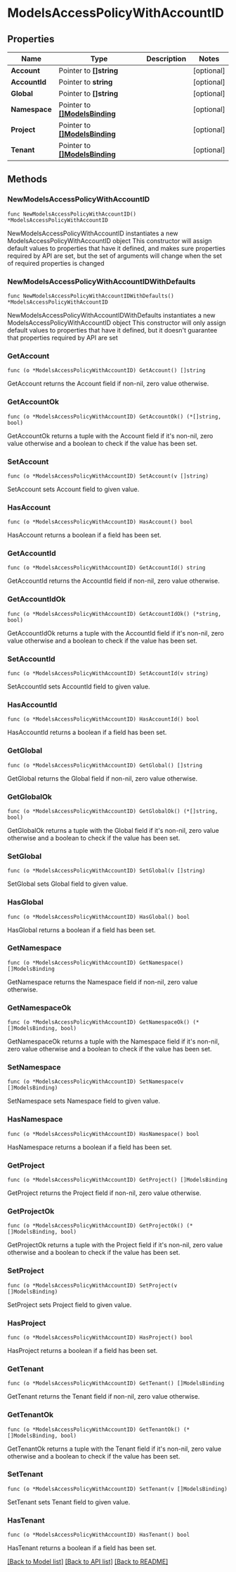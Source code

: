 # ModelsAccessPolicyWithAccountID

## Properties

Name | Type | Description | Notes
------------ | ------------- | ------------- | -------------
**Account** | Pointer to **[]string** |  | [optional] 
**AccountId** | Pointer to **string** |  | [optional] 
**Global** | Pointer to **[]string** |  | [optional] 
**Namespace** | Pointer to [**[]ModelsBinding**](ModelsBinding.md) |  | [optional] 
**Project** | Pointer to [**[]ModelsBinding**](ModelsBinding.md) |  | [optional] 
**Tenant** | Pointer to [**[]ModelsBinding**](ModelsBinding.md) |  | [optional] 

## Methods

### NewModelsAccessPolicyWithAccountID

`func NewModelsAccessPolicyWithAccountID() *ModelsAccessPolicyWithAccountID`

NewModelsAccessPolicyWithAccountID instantiates a new ModelsAccessPolicyWithAccountID object
This constructor will assign default values to properties that have it defined,
and makes sure properties required by API are set, but the set of arguments
will change when the set of required properties is changed

### NewModelsAccessPolicyWithAccountIDWithDefaults

`func NewModelsAccessPolicyWithAccountIDWithDefaults() *ModelsAccessPolicyWithAccountID`

NewModelsAccessPolicyWithAccountIDWithDefaults instantiates a new ModelsAccessPolicyWithAccountID object
This constructor will only assign default values to properties that have it defined,
but it doesn't guarantee that properties required by API are set

### GetAccount

`func (o *ModelsAccessPolicyWithAccountID) GetAccount() []string`

GetAccount returns the Account field if non-nil, zero value otherwise.

### GetAccountOk

`func (o *ModelsAccessPolicyWithAccountID) GetAccountOk() (*[]string, bool)`

GetAccountOk returns a tuple with the Account field if it's non-nil, zero value otherwise
and a boolean to check if the value has been set.

### SetAccount

`func (o *ModelsAccessPolicyWithAccountID) SetAccount(v []string)`

SetAccount sets Account field to given value.

### HasAccount

`func (o *ModelsAccessPolicyWithAccountID) HasAccount() bool`

HasAccount returns a boolean if a field has been set.

### GetAccountId

`func (o *ModelsAccessPolicyWithAccountID) GetAccountId() string`

GetAccountId returns the AccountId field if non-nil, zero value otherwise.

### GetAccountIdOk

`func (o *ModelsAccessPolicyWithAccountID) GetAccountIdOk() (*string, bool)`

GetAccountIdOk returns a tuple with the AccountId field if it's non-nil, zero value otherwise
and a boolean to check if the value has been set.

### SetAccountId

`func (o *ModelsAccessPolicyWithAccountID) SetAccountId(v string)`

SetAccountId sets AccountId field to given value.

### HasAccountId

`func (o *ModelsAccessPolicyWithAccountID) HasAccountId() bool`

HasAccountId returns a boolean if a field has been set.

### GetGlobal

`func (o *ModelsAccessPolicyWithAccountID) GetGlobal() []string`

GetGlobal returns the Global field if non-nil, zero value otherwise.

### GetGlobalOk

`func (o *ModelsAccessPolicyWithAccountID) GetGlobalOk() (*[]string, bool)`

GetGlobalOk returns a tuple with the Global field if it's non-nil, zero value otherwise
and a boolean to check if the value has been set.

### SetGlobal

`func (o *ModelsAccessPolicyWithAccountID) SetGlobal(v []string)`

SetGlobal sets Global field to given value.

### HasGlobal

`func (o *ModelsAccessPolicyWithAccountID) HasGlobal() bool`

HasGlobal returns a boolean if a field has been set.

### GetNamespace

`func (o *ModelsAccessPolicyWithAccountID) GetNamespace() []ModelsBinding`

GetNamespace returns the Namespace field if non-nil, zero value otherwise.

### GetNamespaceOk

`func (o *ModelsAccessPolicyWithAccountID) GetNamespaceOk() (*[]ModelsBinding, bool)`

GetNamespaceOk returns a tuple with the Namespace field if it's non-nil, zero value otherwise
and a boolean to check if the value has been set.

### SetNamespace

`func (o *ModelsAccessPolicyWithAccountID) SetNamespace(v []ModelsBinding)`

SetNamespace sets Namespace field to given value.

### HasNamespace

`func (o *ModelsAccessPolicyWithAccountID) HasNamespace() bool`

HasNamespace returns a boolean if a field has been set.

### GetProject

`func (o *ModelsAccessPolicyWithAccountID) GetProject() []ModelsBinding`

GetProject returns the Project field if non-nil, zero value otherwise.

### GetProjectOk

`func (o *ModelsAccessPolicyWithAccountID) GetProjectOk() (*[]ModelsBinding, bool)`

GetProjectOk returns a tuple with the Project field if it's non-nil, zero value otherwise
and a boolean to check if the value has been set.

### SetProject

`func (o *ModelsAccessPolicyWithAccountID) SetProject(v []ModelsBinding)`

SetProject sets Project field to given value.

### HasProject

`func (o *ModelsAccessPolicyWithAccountID) HasProject() bool`

HasProject returns a boolean if a field has been set.

### GetTenant

`func (o *ModelsAccessPolicyWithAccountID) GetTenant() []ModelsBinding`

GetTenant returns the Tenant field if non-nil, zero value otherwise.

### GetTenantOk

`func (o *ModelsAccessPolicyWithAccountID) GetTenantOk() (*[]ModelsBinding, bool)`

GetTenantOk returns a tuple with the Tenant field if it's non-nil, zero value otherwise
and a boolean to check if the value has been set.

### SetTenant

`func (o *ModelsAccessPolicyWithAccountID) SetTenant(v []ModelsBinding)`

SetTenant sets Tenant field to given value.

### HasTenant

`func (o *ModelsAccessPolicyWithAccountID) HasTenant() bool`

HasTenant returns a boolean if a field has been set.


[[Back to Model list]](../README.md#documentation-for-models) [[Back to API list]](../README.md#documentation-for-api-endpoints) [[Back to README]](../README.md)


